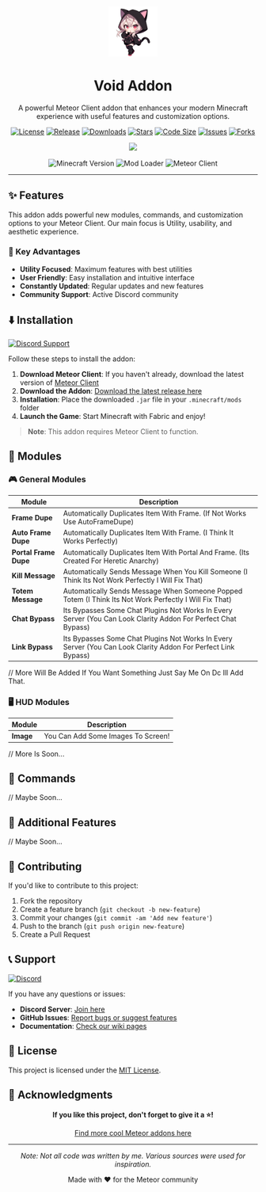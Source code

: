 <div align="center">

<!-- Logo and Title -->
<img src="https://raw.githubusercontent.com/DrowBlack/VoidAddon/main/src/main/resources/assets/images/Void-chan.png" alt="logo" width="20%"/>

<h1>Void Addon</h1>

<p>A powerful Meteor Client addon that enhances your modern Minecraft experience with useful features and customization options.</p>

<!-- Badges -->
[![License](https://img.shields.io/github/license/DrowBlack/VoidAddon?style=flat&color=blue)](https://github.com/DrowBlack/VoidAddon/blob/main/LICENSE)
[![Release](https://img.shields.io/github/v/release/DrowBlack/VoidAddon?style=flat&color=brightgreen)](https://github.com/DrowBlack/VoidAddon/releases/latest)
[![Downloads](https://img.shields.io/github/downloads/DrowBlack/VoidAddon/total?style=flat&color=brightgreen)](https://github.com/DrowBlack/VoidAddon/releases)
[![Stars](https://img.shields.io/github/stars/DrowBlack/VoidAddon?style=flat&color=yellow)](https://github.com/DrowBlack/VoidAddon/stargazers)
[![Code Size](https://img.shields.io/github/languages/code-size/DrowBlack/VoidAddon?style=flat&color=blue)](https://github.com/DrowBlack/VoidAddon)
[![Issues](https://img.shields.io/github/issues/DrowBlack/VoidAddon?style=flat&color=red)](https://github.com/DrowBlack/VoidAddon/issues)
[![Forks](https://img.shields.io/github/forks/DrowBlack/VoidAddon?style=flat&color=purple)](https://github.com/DrowBlack/VoidAddon/network/members)

<!-- Discord Widget -->
<a href="https://discord.gg/VoidClan"><img src="https://invidget.switchblade.xyz/VoidClan"></a>

<!-- Minecraft Version -->
![Minecraft Version](https://img.shields.io/badge/Minecraft-1.21.5-brightgreen?style=flat&logo=minecraft)
![Mod Loader](https://img.shields.io/badge/Mod%20Loader-Fabric-ddd?style=flat)
![Meteor Client](https://img.shields.io/badge/Meteor%20Client-Required-orange?style=flat)

</div>

---

## ✨ Features

This addon adds powerful new modules, commands, and customization options to your Meteor Client. Our main focus is Utility, usability, and aesthetic experience.

### 🎯 Key Advantages
- **Utility Focused**: Maximum features with best utilities
- **User Friendly**: Easy installation and intuitive interface  
- **Constantly Updated**: Regular updates and new features
- **Community Support**: Active Discord community

## ⬇️ Installation

[![Discord Support](https://img.shields.io/badge/Discord-Join%20Server-5865F2?style=flat&logo=discord&logoColor=white)](https://discord.gg/VoidClan)

Follow these steps to install the addon:

1. **Download Meteor Client**: If you haven't already, download the latest version of [Meteor Client](https://meteorclient.com)
2. **Download the Addon**: [Download the latest release here](https://github.com/DrowBlack/VoidAddon/releases/latest)
3. **Installation**: Place the downloaded `.jar` file in your `.minecraft/mods` folder
4. **Launch the Game**: Start Minecraft with Fabric and enjoy!

> **Note**: This addon requires Meteor Client to function.

## 🔧 Modules

### 🎮 General Modules

| Module | Description |
|--------|-------------|
| **Frame Dupe** | Automatically Duplicates Item With Frame. (If Not Works Use AutoFrameDupe) |
| **Auto Frame Dupe** | Automatically Duplicates Item With Frame. (I Think It Works Perfectly) |
| **Portal Frame Dupe** | Automatically Duplicates Item With Portal And Frame. (Its Created For Heretic Anarchy) |
| **Kill Message** | Automatically Sends Message When You Kill Someone (I Think Its Not Work Perfectly I Will Fix That) |
| **Totem Message** | Automatically Sends Message When Someone Popped Totem (I Think Its Not Work Perfectly I Will Fix That) |
| **Chat Bypass** | Its Bypasses Some Chat Plugins Not Works In Every Server (You Can Look Clarity Addon For Perfect Chat Bypass) |
| **Link Bypass** | Its Bypasses Some Chat Plugins Not Works In Every Server (You Can Look Clarity Addon For Perfect Link Bypass) |

// More Will Be Added If You Want Something Just Say Me On Dc Ill Add That.

### 🖥️ HUD Modules

| Module | Description |
|--------|-------------|
| **Image** | You Can Add Some Images To Screen! |

// More Is Soon...

## 📝 Commands

// Maybe Soon...

## 🎨 Additional Features

// Maybe Soon...

## 🤝 Contributing

If you'd like to contribute to this project:

1. Fork the repository
2. Create a feature branch (`git checkout -b new-feature`)
3. Commit your changes (`git commit -am 'Add new feature'`)
4. Push to the branch (`git push origin new-feature`)
5. Create a Pull Request

## 📞 Support

[![Discord](https://img.shields.io/discord/VoidClan?label=Discord&logo=discord&logoColor=white&style=flat&color=5865F2)](https://discord.gg/VoidClan)

If you have any questions or issues:

- **Discord Server**: [Join here](https://discord.gg/VoidClan)
- **GitHub Issues**: [Report bugs or suggest features](https://github.com/DrowBlack/VoidAddon/issues)
- **Documentation**: [Check our wiki pages](https://github.com/DrowBlack/VoidAddon/wiki)

## 📄 License

This project is licensed under the [MIT License](LICENSE).

## 🌟 Acknowledgments

<div align="center">

**If you like this project, don't forget to give it a ⭐!**

[Find more cool Meteor addons here](https://www.meteoraddons.com/)

</div>

---

<div align="center">

*Note: Not all code was written by me. Various sources were used for inspiration.*

Made with ❤️ for the Meteor community

</div>
